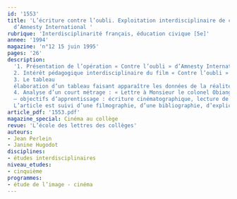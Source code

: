 ```yaml
---
id: '1553'
title: 'L’écriture contre l’oubli. Exploitation interdisciplinaire de courts métrages
  d’Amnesty International '
rubrique: 'Interdisciplinarité français, éducation civique [5e]'
annee: '1994'
magazine: 'n°12 15 juin 1995'
pages: '26'
description: 
  '1. Présentation de l’opération « Contre l’oubli » d’Amnesty International
  2. Intérêt pédagogique interdisciplinaire du film « Contre l’oubli »
  3. Le tableau
  élaboration d’un tableau faisant apparaître les données de la réalité, le traitement cinématographique du message et les pistes pédagogiques possibles
  4. Analyse d’un court métrage : « Lettre à Monsieur le colonel Obiang Nguema Mbasogo, président de la République de Guinée-Équatoriale »
  – objectifs d’apprentissage : écriture cinématographique, lecture de l’image, droits de l’homme en éducation civique, lettre argumentative
  L’article est suivi d’une filmographie, d’une bibliographie, d’explications sur les termes techniques.'
article_pdf: '1553.pdf'
magazine_special: Cinéma au collège
revue: 'L’école des lettres des collèges'
auteurs:
- Jean Perlein
- Janine Hugodot
disciplines:
- études interdisciplinaires
niveau_etudes:
- cinquième
programmes:
- étude de l’image - cinéma
---
```

